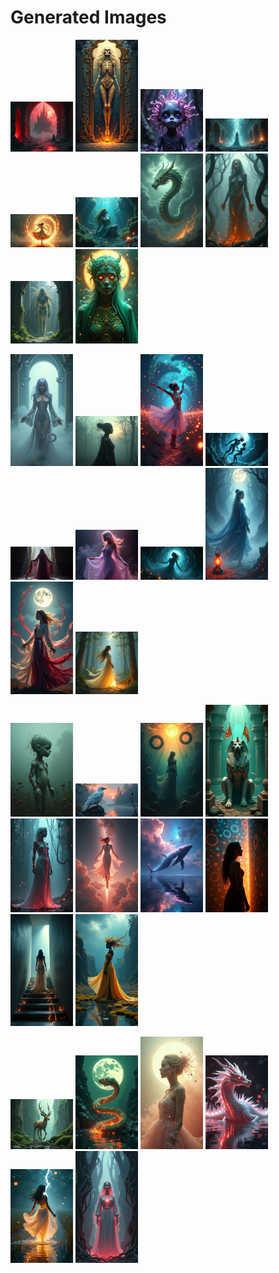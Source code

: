 # Generated Images



<img src="2025_06_25_01.png" width="100"/> <img src="2025_06_25_02.png" width="100"/> <img src="2025_06_25_03.png" width="100"/> <img src="2025_06_25_04.png" width="100"/> <img src="2025_06_25_05.png" width="100"/> <img src="2025_06_25_06.png" width="100"/> <img src="2025_06_25_07.png" width="100"/> <img src="2025_06_25_08.png" width="100"/> <img src="2025_06_25_09.png" width="100"/> <img src="2025_06_25_10.png" width="100"/>

<img src="2025_06_25_11.png" width="100"/> <img src="2025_06_25_12.png" width="100"/> <img src="2025_06_25_13.png" width="100"/> <img src="2025_06_25_14.png" width="100"/> <img src="2025_06_25_15.png" width="100"/> <img src="2025_06_25_16.png" width="100"/> <img src="2025_06_25_17.png" width="100"/> <img src="2025_06_25_18.png" width="100"/> <img src="2025_06_25_19.png" width="100"/> <img src="2025_06_25_20.png" width="100"/>

<img src="2025_06_25_21.png" width="100"/> <img src="2025_06_25_22.png" width="100"/> <img src="2025_06_25_23.png" width="100"/> <img src="2025_06_25_24.png" width="100"/> <img src="2025_06_25_25.png" width="100"/> <img src="2025_06_25_26.png" width="100"/> <img src="2025_06_25_27.png" width="100"/> <img src="2025_06_25_28.png" width="100"/> <img src="2025_06_25_29.png" width="100"/> <img src="2025_06_25_30.png" width="100"/>

<img src="2025_06_25_31.png" width="100"/> <img src="2025_06_25_32.png" width="100"/> <img src="2025_06_25_33.png" width="100"/> <img src="2025_06_25_34.png" width="100"/> <img src="2025_06_25_35.png" width="100"/> <img src="2025_06_25_36.png" width="100"/>
